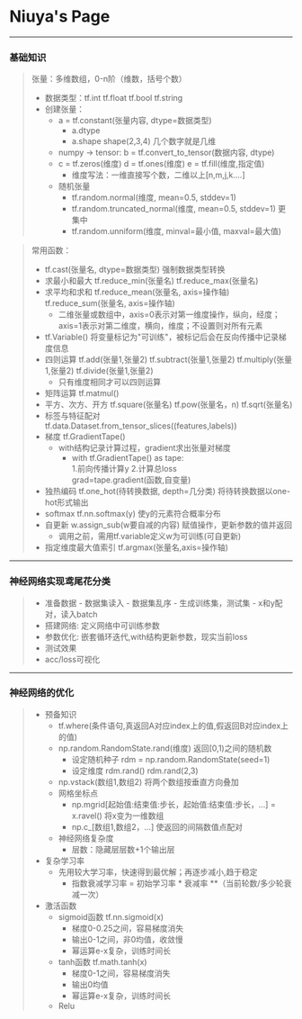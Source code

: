 # Niuya's Page

---

### 基础知识
>张量：多维数组，0-n阶（维数，括号个数）  
>* 数据类型：tf.int tf.float tf.bool tf.string  
>* 创建张量：  
>    -  a = tf.constant(张量内容, dtype=数据类型)
>        - a.dtype 
>        - a.shape shape(2,3,4) 几个数字就是几维
>    -  numpy -> tensor:  b = tf.convert_to_tensor(数据内容, dtype)
>    -  c = tf.zeros(维度) d = tf.ones(维度) e = tf.fill(维度,指定值)
>        - 维度写法：一维直接写个数，二维以上[n,m,j,k....]
>    - 随机张量
>        - tf.random.normal(维度, mean=0.5, stddev=1)
>        - tf.random.truncated_normal(维度, mean=0.5, stddev=1) 更集中
>        - tf.random.unniform(维度, minval=最小值, maxval=最大值)   

>常用函数：
>    -  tf.cast(张量名, dtype=数据类型) 强制数据类型转换
>    -  求最小和最大 tf.reduce_min(张量名) tf.reduce_max(张量名)  
>    -  求平均和求和 tf.reduce_mean(张量名, axis=操作轴) tf.reduce_sum(张量名, axis=操作轴)
>        - 二维张量或数组中，axis=0表示对第一维度操作，纵向，经度；axis=1表示对第二维度，横向，维度；不设置则对所有元素  
>    -  tf.Variable() 将变量标记为"可训练"，被标记后会在反向传播中记录梯度信息
>    -  四则运算 tf.add(张量1,张量2) tf.subtract(张量1,张量2) tf.multiply(张量1,张量2) tf.divide(张量1,张量2)
>         -  只有维度相同才可以四则运算
>    -  矩阵运算 tf.matmul()
>    -  平方、次方、开方 tf.square(张量名) tf.pow(张量名，n) tf.sqrt(张量名)
>    -  标签与特征配对 tf.data.Dataset.from_tensor_slices((features,labels))
>    -  梯度 tf.GradientTape() 
>         - with结构记录计算过程，gradient求出张量对梯度
>             - with tf.GradientTape() as tape:   
>                   1.前向传播计算y 2.计算总loss   
>               grad=tape.gradient(函数,自变量)  
>    -  独热编码 tf.one_hot(待转换数据, depth=几分类) 将待转换数据以one-hot形式输出
>    -  softmax tf.nn.softmax(y) 使y的元素符合概率分布
>    -  自更新 w.assign_sub(w要自减的内容) 赋值操作，更新参数的值并返回
>         - 调用之前，需用tf.variable定义w为可训练(可自更新)
>    -  指定维度最大值索引 tf.argmax(张量名,axis=操作轴)

---

### 神经网络实现鸢尾花分类
>* 准备数据
>       - 数据集读入
>       - 数据集乱序
>       - 生成训练集，测试集
>       - x和y配对，读入batch
>* 搭建网络: 定义网络中可训练参数
>* 参数优化: 嵌套循环迭代,with结构更新参数，现实当前loss
>* 测试效果
>* acc/loss可视化

---

### 神经网络的优化
>* 预备知识  
>   - tf.where(条件语句,真返回A对应index上的值,假返回B对应index上的值) 
>   - np.random.RandomState.rand(维度) 返回[0,1)之间的随机数
>       - 设定随机种子 rdm = np.random.RandomState(seed=1)
>       - 设定维度 rdm.rand() rdm.rand(2,3)
>   - np.vstack(数组1,数组2) 将两个数组按垂直方向叠加
>   - 网格坐标点 
>       - np.mgrid[起始值:结束值:步长，起始值:结束值:步长，...]
>       = x.ravel() 将x变为一维数组
>       - np.c_[数组1,数组2，...] 使返回的间隔数值点配对
>   - 神经网络复杂度  
>       - 层数：隐藏层层数+1个输出层
>* 复杂学习率
>   - 先用较大学习率，快速得到最优解；再逐步减小,趋于稳定
>       - 指数衰减学习率 = 初始学习率 * 衰减率 **（当前轮数/多少轮衰减一次）
>* 激活函数
>   - sigmoid函数 tf.nn.sigmoid(x)
>       - 梯度0-0.25之间，容易梯度消失
>       - 输出0-1之间，非0均值，收敛慢
>       - 幂运算e-x复杂，训练时间长
>   - tanh函数 tf.math.tanh(x)
>       - 梯度0-1之间，容易梯度消失
>       - 输出0均值
>       - 幂运算e-x复杂，训练时间长
>   - Relu